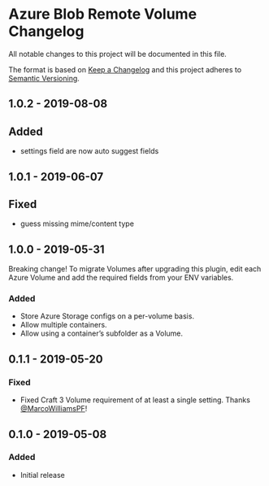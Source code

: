 # Azure Blob Remote Volume Changelog

All notable changes to this project will be documented in this file.

The format is based on [Keep a Changelog](http://keepachangelog.com/) and this project adheres to [Semantic Versioning](http://semver.org/).

## 1.0.2 - 2019-08-08
## Added
- settings field are now auto suggest fields

## 1.0.1 - 2019-06-07
## Fixed
- guess missing mime/content type

## 1.0.0 - 2019-05-31

Breaking change! To migrate Volumes after upgrading this plugin, edit each Azure Volume and add the required fields from your ENV variables.

### Added
- Store Azure Storage configs on a per-volume basis.
- Allow multiple containers.
- Allow using a container’s subfolder as a Volume.

## 0.1.1 - 2019-05-20
### Fixed
- Fixed Craft 3 Volume requirement of at least a single setting. Thanks [@MarcoWilliamsPF](https://github.com/MarcoWilliamsPF)!

## 0.1.0 - 2019-05-08
### Added
- Initial release
